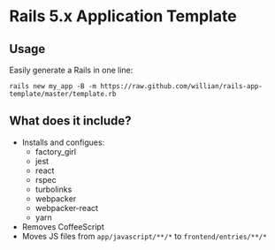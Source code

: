 Rails 5.x Application Template
==============================

Usage
-----

Easily generate a Rails in one line:

```
rails new my_app -B -m https://raw.github.com/willian/rails-app-template/master/template.rb
```

What does it include?
---------------------

* Installs and configues:
  * factory_girl
  * jest
  * react
  * rspec
  * turbolinks
  * webpacker
  * webpacker-react
  * yarn
* Removes CoffeeScript
* Moves JS files from `app/javascript/**/*` to `frontend/entries/**/*`

